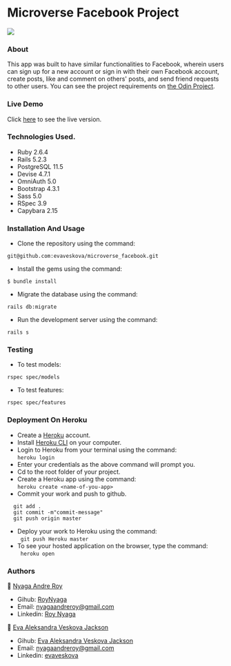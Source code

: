 # Microverse Facebook Project

<img src="https://res.cloudinary.com/it-s-tech/image/upload/v1586209145/Screenshot_from_2020-04-06_22-37-14_ztwoa7.png">

### About
This app was built to have similar functionalities to Facebook, wherein users can sign up for a new account or sign in with their own Facebook account, create posts, like and comment on others' posts, and send friend requests to other users. You can see the project requirements on [the Odin Project](https://www.theodinproject.com/courses/ruby-on-rails/lessons/final-project).

### Live Demo 
Click [here](https://still-ridge-12937.herokuapp.com/) to see the live version.

### Technologies Used.

* Ruby 2.6.4
* Rails 5.2.3
* PostgreSQL 11.5
* Devise 4.7.1
* OmniAuth 5.0
* Bootstrap 4.3.1
* Sass 5.0
* RSpec 3.9
* Capybara 2.15

### Installation And Usage

* Clone the repository using the command:
```
git@github.com:evaveskova/microverse_facebook.git
```
* Install the gems using the command:

```
$ bundle install
```

* Migrate the database using the command:

``` 
rails db:migrate
```

* Run the development server using the command:
```
rails s
```
### Testing
* To test models:
```
rspec spec/models
```
* To test features:
```
rspec spec/features
```

### Deployment On Heroku
* Create a [Heroku](https://dashboard.heroku.com/) account.
* Install [Heroku CLI](https://dashboard.heroku.com/) on your computer.
* Login to Heroku from your terminal using the command: <br>
  ```heroku login```
* Enter your credentials as the above command will prompt you.
* Cd to the root folder of your project.
* Create a Heroku app using the command: <br> 
  ```heroku create <name-of-you-app> ```
* Commit your work and push to github. <br> 
```
  git add .
  git commit -m"commit-message"
  git push origin master
```
* Deploy your work to Heroku using the command: <br>
``` git push Heroku master```
* To see your hosted application on the browser, type the command: <br>
``` heroku open```

### Authors
:bust_in_silhouette: [Nyaga Andre Roy](https://github.com/RoyNyaga)
* Gihub: [RoyNyaga](https://github.com/RoyNyaga)
* Email: [nyagaandreroy@gmail.com](mailto:nyagaandreroy@gmail.com)
* Linkedin: [Roy Nyaga](https://www.linkedin.com/in/roy-nyaga-andre/)

:bust_in_silhouette: [Eva Aleksandra Veskova Jackson](https://github.com/evaveskova/)
* Gihub: [Eva Aleksandra Veskova Jackson](https://github.com/evaveskova/)
* Email: [nyagaandreroy@gmail.com](mailto:mailto:evaveskova@gmail.com)
* Linkedin: [evaveskova](linkedin.com/in/evaveskova)

